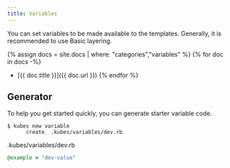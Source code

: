 ```yaml
---
title: Variables
---
```


You can set variables to be made available to the templates. Generally, it is recommended to use Basic layering.

{% assign docs = site.docs | where: "categories","variables" %}
{% for doc in docs -%}
* [{{ doc.title }}]({{ doc.url }})
{% endfor %}

## Generator

To help you get started quickly, you can generate starter variable code.

    $ kubes new variable
          create  .kubes/variables/dev.rb

.kubes/variables/dev.rb

```ruby
@example = "dev-value"
```
